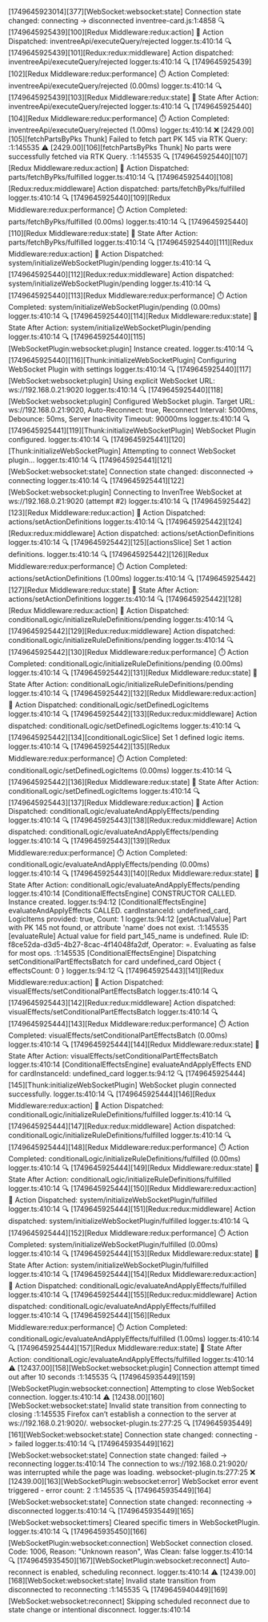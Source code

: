 [1749645923014][377][WebSocket:websocket:state] Connection state changed: connecting -> disconnected inventree-card.js:1:4858
🔍 [1749645925439][100][Redux Middleware:redux:action] 🚀 Action Dispatched: inventreeApi/executeQuery/rejected logger.ts:410:14
🔍 [1749645925439][101][Redux:redux:middleware] Action dispatched: inventreeApi/executeQuery/rejected logger.ts:410:14
🔍 [1749645925439][102][Redux Middleware:redux:performance] ⏱️ Action Completed: inventreeApi/executeQuery/rejected (0.00ms) logger.ts:410:14
🔍 [1749645925439][103][Redux Middleware:redux:state] 🔄 State After Action: inventreeApi/executeQuery/rejected logger.ts:410:14
🔍 [1749645925440][104][Redux Middleware:redux:performance] ⏱️ Action Completed: inventreeApi/executeQuery/rejected (1.00ms) logger.ts:410:14
❌ [2429.00][105][fetchPartsByPks Thunk] Failed to fetch part PK 145 via RTK Query: <anonymous code>:1:145535
⚠️ [2429.00][106][fetchPartsByPks Thunk] No parts were successfully fetched via RTK Query. <anonymous code>:1:145535
🔍 [1749645925440][107][Redux Middleware:redux:action] 🚀 Action Dispatched: parts/fetchByPks/fulfilled logger.ts:410:14
🔍 [1749645925440][108][Redux:redux:middleware] Action dispatched: parts/fetchByPks/fulfilled logger.ts:410:14
🔍 [1749645925440][109][Redux Middleware:redux:performance] ⏱️ Action Completed: parts/fetchByPks/fulfilled (0.00ms) logger.ts:410:14
🔍 [1749645925440][110][Redux Middleware:redux:state] 🔄 State After Action: parts/fetchByPks/fulfilled logger.ts:410:14
🔍 [1749645925440][111][Redux Middleware:redux:action] 🚀 Action Dispatched: system/initializeWebSocketPlugin/pending logger.ts:410:14
🔍 [1749645925440][112][Redux:redux:middleware] Action dispatched: system/initializeWebSocketPlugin/pending logger.ts:410:14
🔍 [1749645925440][113][Redux Middleware:redux:performance] ⏱️ Action Completed: system/initializeWebSocketPlugin/pending (0.00ms) logger.ts:410:14
🔍 [1749645925440][114][Redux Middleware:redux:state] 🔄 State After Action: system/initializeWebSocketPlugin/pending logger.ts:410:14
🔍 [1749645925440][115][WebSocketPlugin:websocket:plugin] Instance created. logger.ts:410:14
🔍 [1749645925440][116][Thunk:initializeWebSocketPlugin] Configuring WebSocket Plugin with settings logger.ts:410:14
🔍 [1749645925440][117][WebSocket:websocket:plugin] Using explicit WebSocket URL: ws://192.168.0.21:9020 logger.ts:410:14
🔍 [1749645925440][118][WebSocket:websocket:plugin] Configured WebSocket plugin. Target URL: ws://192.168.0.21:9020, Auto-Reconnect: true, Reconnect Interval: 5000ms, Debounce: 50ms, Server Inactivity Timeout: 90000ms logger.ts:410:14
🔍 [1749645925441][119][Thunk:initializeWebSocketPlugin] WebSocket Plugin configured. logger.ts:410:14
🔍 [1749645925441][120][Thunk:initializeWebSocketPlugin] Attempting to connect WebSocket plugin... logger.ts:410:14
🔍 [1749645925441][121][WebSocket:websocket:state] Connection state changed: disconnected -> connecting logger.ts:410:14
🔍 [1749645925441][122][WebSocket:websocket:plugin] Connecting to InvenTree WebSocket at ws://192.168.0.21:9020 (attempt #2) logger.ts:410:14
🔍 [1749645925442][123][Redux Middleware:redux:action] 🚀 Action Dispatched: actions/setActionDefinitions logger.ts:410:14
🔍 [1749645925442][124][Redux:redux:middleware] Action dispatched: actions/setActionDefinitions logger.ts:410:14
🔍 [1749645925442][125][actionsSlice] Set 1 action definitions. logger.ts:410:14
🔍 [1749645925442][126][Redux Middleware:redux:performance] ⏱️ Action Completed: actions/setActionDefinitions (1.00ms) logger.ts:410:14
🔍 [1749645925442][127][Redux Middleware:redux:state] 🔄 State After Action: actions/setActionDefinitions logger.ts:410:14
🔍 [1749645925442][128][Redux Middleware:redux:action] 🚀 Action Dispatched: conditionalLogic/initializeRuleDefinitions/pending logger.ts:410:14
🔍 [1749645925442][129][Redux:redux:middleware] Action dispatched: conditionalLogic/initializeRuleDefinitions/pending logger.ts:410:14
🔍 [1749645925442][130][Redux Middleware:redux:performance] ⏱️ Action Completed: conditionalLogic/initializeRuleDefinitions/pending (0.00ms) logger.ts:410:14
🔍 [1749645925442][131][Redux Middleware:redux:state] 🔄 State After Action: conditionalLogic/initializeRuleDefinitions/pending logger.ts:410:14
🔍 [1749645925442][132][Redux Middleware:redux:action] 🚀 Action Dispatched: conditionalLogic/setDefinedLogicItems logger.ts:410:14
🔍 [1749645925442][133][Redux:redux:middleware] Action dispatched: conditionalLogic/setDefinedLogicItems logger.ts:410:14
🔍 [1749645925442][134][conditionalLogicSlice] Set 1 defined logic items. logger.ts:410:14
🔍 [1749645925442][135][Redux Middleware:redux:performance] ⏱️ Action Completed: conditionalLogic/setDefinedLogicItems (0.00ms) logger.ts:410:14
🔍 [1749645925442][136][Redux Middleware:redux:state] 🔄 State After Action: conditionalLogic/setDefinedLogicItems logger.ts:410:14
🔍 [1749645925443][137][Redux Middleware:redux:action] 🚀 Action Dispatched: conditionalLogic/evaluateAndApplyEffects/pending logger.ts:410:14
🔍 [1749645925443][138][Redux:redux:middleware] Action dispatched: conditionalLogic/evaluateAndApplyEffects/pending logger.ts:410:14
🔍 [1749645925443][139][Redux Middleware:redux:performance] ⏱️ Action Completed: conditionalLogic/evaluateAndApplyEffects/pending (0.00ms) logger.ts:410:14
🔍 [1749645925443][140][Redux Middleware:redux:state] 🔄 State After Action: conditionalLogic/evaluateAndApplyEffects/pending logger.ts:410:14
[ConditionalEffectsEngine] CONSTRUCTOR CALLED. Instance created. <empty string> logger.ts:94:12
[ConditionalEffectsEngine] evaluateAndApplyEffects CALLED. cardInstanceId: undefined_card, LogicItems provided: true, Count: 1 <empty string> logger.ts:94:12
[getActualValue] Part with PK 145 not found, or attribute 'name' does not exist. <empty string> <anonymous code>:1:145535
[evaluateRule] Actual value for field part_145_name is undefined. Rule ID: f8ce52da-d3d5-4b27-8cac-4f14048fa2df, Operator: =. Evaluating as false for most ops. <empty string> <anonymous code>:1:145535
[ConditionalEffectsEngine] Dispatching setConditionalPartEffectsBatch for card undefined_card 
Object { effectsCount: 0 }
logger.ts:94:12
🔍 [1749645925443][141][Redux Middleware:redux:action] 🚀 Action Dispatched: visualEffects/setConditionalPartEffectsBatch logger.ts:410:14
🔍 [1749645925443][142][Redux:redux:middleware] Action dispatched: visualEffects/setConditionalPartEffectsBatch logger.ts:410:14
🔍 [1749645925444][143][Redux Middleware:redux:performance] ⏱️ Action Completed: visualEffects/setConditionalPartEffectsBatch (0.00ms) logger.ts:410:14
🔍 [1749645925444][144][Redux Middleware:redux:state] 🔄 State After Action: visualEffects/setConditionalPartEffectsBatch logger.ts:410:14
[ConditionalEffectsEngine] evaluateAndApplyEffects END for cardInstanceId: undefined_card <empty string> logger.ts:94:12
🔍 [1749645925444][145][Thunk:initializeWebSocketPlugin] WebSocket plugin connected successfully. logger.ts:410:14
🔍 [1749645925444][146][Redux Middleware:redux:action] 🚀 Action Dispatched: conditionalLogic/initializeRuleDefinitions/fulfilled logger.ts:410:14
🔍 [1749645925444][147][Redux:redux:middleware] Action dispatched: conditionalLogic/initializeRuleDefinitions/fulfilled logger.ts:410:14
🔍 [1749645925444][148][Redux Middleware:redux:performance] ⏱️ Action Completed: conditionalLogic/initializeRuleDefinitions/fulfilled (0.00ms) logger.ts:410:14
🔍 [1749645925444][149][Redux Middleware:redux:state] 🔄 State After Action: conditionalLogic/initializeRuleDefinitions/fulfilled logger.ts:410:14
🔍 [1749645925444][150][Redux Middleware:redux:action] 🚀 Action Dispatched: system/initializeWebSocketPlugin/fulfilled logger.ts:410:14
🔍 [1749645925444][151][Redux:redux:middleware] Action dispatched: system/initializeWebSocketPlugin/fulfilled logger.ts:410:14
🔍 [1749645925444][152][Redux Middleware:redux:performance] ⏱️ Action Completed: system/initializeWebSocketPlugin/fulfilled (0.00ms) logger.ts:410:14
🔍 [1749645925444][153][Redux Middleware:redux:state] 🔄 State After Action: system/initializeWebSocketPlugin/fulfilled logger.ts:410:14
🔍 [1749645925444][154][Redux Middleware:redux:action] 🚀 Action Dispatched: conditionalLogic/evaluateAndApplyEffects/fulfilled logger.ts:410:14
🔍 [1749645925444][155][Redux:redux:middleware] Action dispatched: conditionalLogic/evaluateAndApplyEffects/fulfilled logger.ts:410:14
🔍 [1749645925444][156][Redux Middleware:redux:performance] ⏱️ Action Completed: conditionalLogic/evaluateAndApplyEffects/fulfilled (1.00ms) logger.ts:410:14
🔍 [1749645925444][157][Redux Middleware:redux:state] 🔄 State After Action: conditionalLogic/evaluateAndApplyEffects/fulfilled logger.ts:410:14
⚠️ [12437.00][158][WebSocket:websocket:plugin] Connection attempt timed out after 10 seconds <anonymous code>:1:145535
🔍 [1749645935449][159][WebSocketPlugin:websocket:connection] Attempting to close WebSocket connection. logger.ts:410:14
⚠️ [12438.00][160][WebSocket:websocket:state] Invalid state transition from connecting to closing <anonymous code>:1:145535
Firefox can’t establish a connection to the server at ws://192.168.0.21:9020/. websocket-plugin.ts:277:25
🔍 [1749645935449][161][WebSocket:websocket:state] Connection state changed: connecting -> failed logger.ts:410:14
🔍 [1749645935449][162][WebSocket:websocket:state] Connection state changed: failed -> reconnecting logger.ts:410:14
The connection to ws://192.168.0.21:9020/ was interrupted while the page was loading. websocket-plugin.ts:277:25
❌ [12439.00][163][WebSocketPlugin:websocket:error] WebSocket error event triggered - error count: 2 <anonymous code>:1:145535
🔍 [1749645935449][164][WebSocket:websocket:state] Connection state changed: reconnecting -> disconnected logger.ts:410:14
🔍 [1749645935449][165][WebSocket:websocket:timers] Cleared specific timers in WebSocketPlugin. logger.ts:410:14
🔍 [1749645935450][166][WebSocketPlugin:websocket:connection] WebSocket connection closed. Code: 1006, Reason: "Unknown reason", Was Clean: false logger.ts:410:14
🔍 [1749645935450][167][WebSocketPlugin:websocket:reconnect] Auto-reconnect is enabled, scheduling reconnect. logger.ts:410:14
⚠️ [12439.00][168][WebSocket:websocket:state] Invalid state transition from disconnected to reconnecting <anonymous code>:1:145535
🔍 [1749645940449][169][WebSocket:websocket:reconnect] Skipping scheduled reconnect due to state change or intentional disconnect. logger.ts:410:14

​

